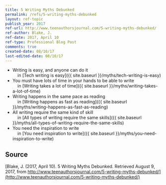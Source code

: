 ```yaml
---
title: 5 Writing Myths Debunked
permalink: /refs/5-writing-myths-debunked
layout: ref-topic
publish_year: 2017
ref-url: http://www.teenauthorsjournal.com/5-writing-myths-debunked/
ref-author: Blake, J.
ref-date: 2017, April 10
ref-type: Professional Blog Post
comments: true
created-date: 08/10/17
last-edited-date: 08/10/17
---
```


* Writing is easy, and anyone can do it<br />&nbsp;&nbsp;&nbsp;&nbsp;in [Tech writing is easy]({{ site.baseurl }}/myths/tech-writing-is-easy)
* You must have lots of time in your hands to be able to write<br />&nbsp;&nbsp;&nbsp;&nbsp;in [Writing takes a lot of time]({{ site.baseurl }}/myths/writing-takes-a-lot-of-time)
* Writing happens in the same pace as reading<br />&nbsp;&nbsp;&nbsp;&nbsp;in [Writing happens as fast as reading]({{ site.baseurl }}/myths/writing-happens-as-fast-as-reading)
* All writing require the same kind of skill<br />&nbsp;&nbsp;&nbsp;&nbsp;in [All types of writing require the same skills]({{ site.baseurl }}/myths/all-types-of-writing-require-the-same-skills)
* You need the inspiration to write<br />&nbsp;&nbsp;&nbsp;&nbsp;in [You need inspiration to write]({{ site.baseurl }}/myths/you-need-inspiration-to-write)

## Source

[Blake, J. (2017, April 10). 5 Writing Myths Debunked. Retrieved August 9, 2017, from http://www.teenauthorsjournal.com/5-writing-myths-debunked/](http://www.teenauthorsjournal.com/5-writing-myths-debunked/)
